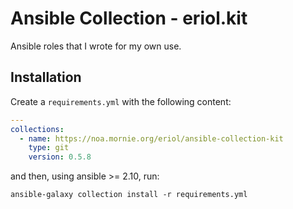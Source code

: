 # Ansible Collection - eriol.kit

Ansible roles that I wrote for my own use.

## Installation

Create a `requirements.yml` with the following content:

```yaml
---
collections:
  - name: https://noa.mornie.org/eriol/ansible-collection-kit
    type: git
    version: 0.5.8
```

and then, using ansible >= 2.10, run:

```
ansible-galaxy collection install -r requirements.yml
```

